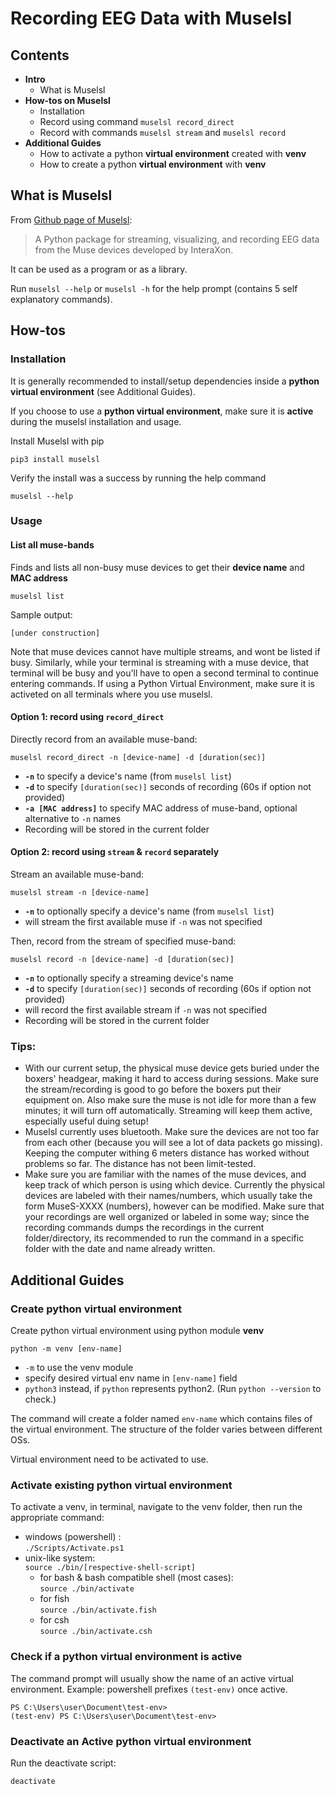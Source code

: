 # Recording EEG Data with Muselsl

## Contents
- **Intro**
    - What is Muselsl
- **How-tos on Muselsl**
    - Installation
    - Record using command `muselsl record_direct`
    - Record with commands `muselsl stream` and `muselsl record`
- **Additional Guides**
    - How to activate a python **virtual environment** created with **venv**
    - How to create a python **virtual environment** with **venv**

## What is Muselsl
From [Github page of Muselsl](https://github.com/alexandrebarachant/muse-lsl):
> A Python package for streaming, visualizing, 
> and recording EEG data from the Muse devices developed by InteraXon.

It can be used as a program or as a library.

Run `muselsl --help` or `muselsl -h` for the help prompt (contains 5 self explanatory commands).

## How-tos
### Installation

It is generally recommended to install/setup dependencies inside a **python virtual environment** (see Additional Guides).

If you choose to use a **python virtual environment**, make sure it is **active** during the muselsl installation and usage.

Install Muselsl with pip
```
pip3 install muselsl
```
Verify the install was a success by running the help command
```
muselsl --help
```

### Usage

#### List all muse-bands
Finds and lists all non-busy muse devices to get their **device name** and **MAC address**
```
muselsl list
```

Sample output:
```
[under construction]
```

Note that muse devices cannot have multiple streams, and wont be listed if busy. 
Similarly, while your terminal is streaming with a muse device, 
that terminal will be busy and you'll have to open a second terminal to 
continue entering commands. If using a Python Virtual Environment, 
make sure it is activeted on all terminals where you use muselsl.


#### Option 1: record using `record_direct`
Directly record from an available muse-band:
```
muselsl record_direct -n [device-name] -d [duration(sec)]
```
- **`-n`** to specify a device's name (from `muselsl list`)
- **`-d`** to specify `[duration(sec)]` seconds of recording (60s if option not provided)
- **`-a [MAC address]`** to specify MAC address of muse-band, optional alternative to `-n` names
- Recording will be stored in the current folder


#### Option 2: record using `stream` & `record` separately
Stream an available muse-band:
```
muselsl stream -n [device-name]
```
- **`-n`** to optionally specify a device's name (from `muselsl list`)
- will stream the first available muse if `-n` was not specified

Then, record from the stream of specified muse-band:
```
muselsl record -n [device-name] -d [duration(sec)]
```
- **`-n`** to optionally specify a streaming device's name
- **`-d`** to specify `[duration(sec)]` seconds of recording (60s if option not provided)
- will record the first available stream if `-n` was not specified
- Recording will be stored in the current folder

### Tips:
- With our current setup, the physical muse device gets buried under the boxers' headgear, making it hard to access during sessions. Make sure the stream/recording is good to go before the boxers put their equipment on. Also make sure the muse is not idle for more than a few minutes; it will turn off automatically. Streaming will keep them active, especially useful duing setup!
- Muselsl currently uses bluetooth. Make sure the devices are not too far from each other (because you will see a lot of data packets go missing). Keeping the computer withing 6 meters distance has worked without problems so far. The distance has not been limit-tested.
- Make sure you are familiar with the names of the muse devices, and keep track of which person is using which device. Currently the physical devices are labeled with their names/numbers, which usually take the form MuseS-XXXX (numbers), however can be modified. Make sure that your recordings are well organized or labeled in some way; since the recording commands dumps the recordings in the current folder/directory, its recommended to run the command in a specific folder with the date and name already written.

## Additional Guides

### Create python virtual environment
Create python virtual environment using python module **venv**
```
python -m venv [env-name]
```
- `-m` to use the venv module
- specify desired virtual env name in `[env-name]` field
- `python3` instead, if `python` represents python2. (Run `python --version` to check.)

The command will create a folder named `env-name` which contains 
files of the virtual environment. The structure of the folder varies 
between different OSs.

Virtual environment need to be activated to use.

### Activate existing python virtual environment

To activate a venv, in terminal, navigate to the venv folder, then run the appropriate command:
- windows (powershell) :  
```./Scripts/Activate.ps1```
- unix-like system:  
```source ./bin/[respective-shell-script]```
    - for bash & bash compatible shell (most cases):  
      ```source ./bin/activate```
    - for fish   
      ```source ./bin/activate.fish```
    - for csh  
      ```source ./bin/activate.csh```

### Check if a python virtual environment is active
The command prompt will usually show the name of an active virtual environment.
Example: powershell prefixes `(test-env)` once active. 
```
PS C:\Users\user\Document\test-env>
(test-env) PS C:\Users\user\Document\test-env>
```

### Deactivate an Active python virtual environment
Run the deactivate script:
```
deactivate
```
